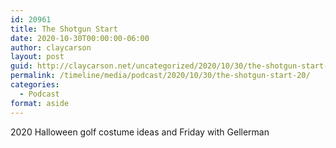 ```yaml
---
id: 20961
title: The Shotgun Start
date: 2020-10-30T00:00:00-06:00
author: claycarson
layout: post
guid: http://claycarson.net/uncategorized/2020/10/30/the-shotgun-start-20/
permalink: /timeline/media/podcast/2020/10/30/the-shotgun-start-20/
categories:
  - Podcast
format: aside
---
```

<div class="media-details">2020 Halloween golf costume ideas and Friday with Gellerman</div>

<div class="media-creator"></div>

<div class="media-rating"></div>